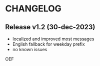 # CHANGELOG

## Release v1.2 (30-dec-2023)

- localized and improved most messages
- English fallback for weekday prefix
- no known issues

OEF
